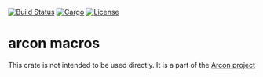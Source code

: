 [![Build Status](https://dev.azure.com/arcon-cda/arcon/_apis/build/status/cda-group.arcon?branchName=master)](https://dev.azure.com/arcon-cda/arcon/_build/latest?definitionId=1&branchName=master)
[![Cargo](https://img.shields.io/badge/crates.io-v0.1.3-orange)](https://crates.io/crates/arcon_macros)
[![License](https://img.shields.io/badge/License-AGPL--3.0--only-blue)](https://github.com/cda-group/arcon)

# arcon macros

This crate is not intended to be used directly. It is a part of the [Arcon project](https://github.com/cda-group/arcon)
